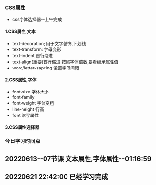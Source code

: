 

### CSS属性

* css字体选择器--上午完成



#### 1.CSS属性,文本

* text-decoration;  用于文字装饰,下划线
* text-transform: 字母变形
* text-indent 首行缩进   
* text-align(重要)首行缩进    按照字体倍数,要看继承属性值
* word/letter-sapcing  设置字母间距



#### 2.CSS属性,字体

* font-size 字体大小
* font-family 
* font-weight 字体变粗
* line-height 行高
* font 缩写属性



#### 3.CSS属性选择器





###  今日学习时间点

## 20220613--07节课 文本属性,字体属性--01:16:59







##  20220621   22:42:00 已经学习完成

